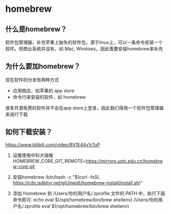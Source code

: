 # homebrew

## 什么是homebrew？

软件包管理器，补充苹果上缺失的软件包，源于linux上，可以一条命令安装一个软件。但商业系统并没有，如 Mac, Windows，因此需要安装homebrew来补充

## 为什么要加homebrew？

现在软件的分发有两种方式

- 应用商店，如苹果的 app store
- 命令行来安装的软件，如 homebrew

很多开源免费的软件并不会在app store上登录，因此我们得用一个软件包管理器来进行下载

## 如何下载安装？

https://www.bilibili.com/video/BV1E44y1r7uP

1. 设置使用中科大镜像
HOMEBREW_CORE_GIT_REMOTE=https://mirrors.ustc.edu.cn/homebrew-core.git
 
2. 安装homebrew
/bin/bash -c "$(curl -fsSL https://cdn.jsdelivr.net/gh/ineo6/homebrew-install/install.sh)"

3. 添加 Homebrew 到 /Users/你的用户名/.zprofile 文件的 PATH 中，执行下面命令即可:
echo eval $(/opt/homebrew/bin/brew shellenv)  /Users/你的用户名/.zprofile
eval $(/opt/homebrew/bin/brew shellenv)